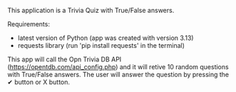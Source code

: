 This application is a Trivia Quiz with True/False answers.

Requirements:
- latest version of Python (app was created with version 3.13)
- requests library (run 'pip install requests' in the terminal)

This app will call the Opn Trivia DB API (https://opentdb.com/api_config.php) and it will retive 10 random questions with True/False answers. The user will answer the question by pressing the ✔ button or X button.
